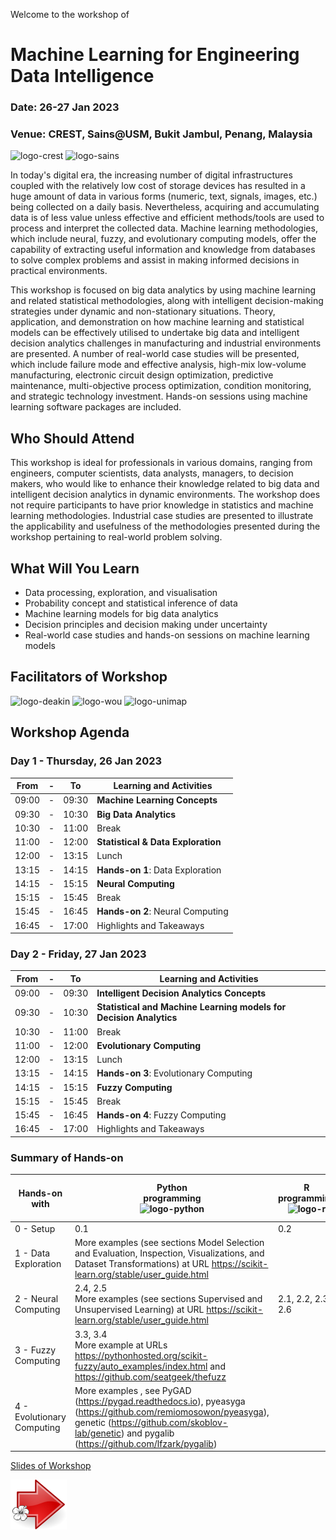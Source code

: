 Welcome to the workshop of 
# Machine Learning for Engineering Data Intelligence

### Date: 26-27 Jan 2023
### Venue: CREST, Sains@USM, Bukit Jambul, Penang, Malaysia 
![logo-crest](https://user-images.githubusercontent.com/6356054/180654656-1f939115-9ab8-4d69-acbe-696760dfa620.png) ![logo-sains](https://user-images.githubusercontent.com/6356054/180654503-0bff22b7-7179-4a1d-9d04-048626f13c93.jpg)

In today's digital era, the increasing number of digital infrastructures coupled with the relatively low cost of storage devices has resulted in a huge amount of data in various forms (numeric, text, signals, images, etc.) being collected on a daily basis. Nevertheless, acquiring and accumulating data is of less value unless effective and efficient methods/tools are used to process and interpret the collected data.  Machine learning methodologies, which include neural, fuzzy, and evolutionary computing models, offer the capability of extracting useful information and knowledge from databases to solve complex problems and assist in making informed decisions in practical environments.

This workshop is focused on big data analytics by using machine learning and related statistical methodologies, along with intelligent decision-making strategies under dynamic and non-stationary situations.  Theory, application, and demonstration on how machine learning and statistical models can be effectively utilised to undertake big data and intelligent decision analytics challenges in manufacturing and industrial environments are presented.  A number of real-world case studies will be presented, which include failure mode and effective analysis, high-mix low-volume manufacturing, electronic circuit design optimization, predictive maintenance, multi-objective process optimization, condition monitoring, and strategic technology investment.  Hands-on sessions using machine learning software packages are included.

## Who Should Attend

This workshop is ideal for professionals in various domains, ranging from engineers, computer scientists, data analysts, managers, to decision makers, who would like to enhance their knowledge related to big data and intelligent decision analytics in dynamic environments.  The workshop does not require participants to have prior knowledge in statistics and machine learning methodologies.  Industrial case studies are presented to illustrate the applicability and usefulness of the methodologies presented during the workshop pertaining to real-world problem solving.

## What Will You Learn
* Data processing, exploration, and visualisation
* Probability concept and statistical inference of data
* Machine learning models for big data analytics
* Decision principles and decision making under uncertainty
* Real-world case studies and hands-on sessions on machine learning models

## Facilitators of Workshop
![logo-deakin](https://user-images.githubusercontent.com/6356054/180655396-389e1c58-7d9a-4b05-90f1-644f3eb1841a.png) ![logo-wou](https://user-images.githubusercontent.com/6356054/180655403-faf66799-d48b-4632-a8fd-5f3530ca2f3e.png) ![logo-unimap](https://user-images.githubusercontent.com/6356054/180655470-fb2e9a14-704d-4b92-b28b-c74bbd7b8dcc.jpg)


## Workshop Agenda

### Day 1 - Thursday, 26 Jan 2023
| From | - | To | Learning and Activities |
|-------|---|-------|---|
| 09:00 | - | 09:30 | **Machine Learning Concepts**  |
| 09:30 | - | 10:30 | **Big Data Analytics** |
| 10:30 | - | 11:00 | Break |
| 11:00 | - | 12:00 | **Statistical & Data Exploration**  |
| 12:00 | - | 13:15 | Lunch |
| 13:15 | - | 14:15 | **Hands-on 1**: Data Exploration  |
| 14:15 | - | 15:15 | **Neural Computing**  |
| 15:15 | - | 15:45 | Break  |
| 15:45 | - | 16:45 | **Hands-on 2**: Neural Computing  |
| 16:45 | - | 17:00 | Highlights and Takeaways  |


### Day 2 - Friday, 27 Jan 2023
| From | - | To | Learning and Activities |
|-------|---|-------|---|
| 09:00 | - | 09:30 | **Intelligent Decision Analytics Concepts**  |
| 09:30 | - | 10:30 | **Statistical and Machine Learning models for Decision Analytics**  |
| 10:30 | - | 11:00 | Break  |
| 11:00 | - | 12:00 | **Evolutionary Computing**  |
| 12:00 | - | 13:15 | Lunch  |
| 13:15 | - | 14:15 | **Hands-on 3**: Evolutionary Computing  |
| 14:15 | - | 15:15 | **Fuzzy Computing**  |
| 15:15 | - | 15:45 | Break  |
| 15:45 | - | 16:45 | **Hands-on 4**: Fuzzy Computing  |
| 16:45 | - | 17:00 | Highlights and Takeaways  |


### Summary of Hands-on
| Hands-on with | Python <br>programming <br> ![logo-python](https://user-images.githubusercontent.com/6356054/180654107-6786b310-de1d-4c0a-80fd-f9bf8b5c820b.png) | R programming <br> ![logo-r](https://user-images.githubusercontent.com/6356054/180654121-19b8ed39-c0d0-4c42-9e9d-501608438134.jpg) | Octave programming <br> ![logo-octave](https://user-images.githubusercontent.com/6356054/180654132-643951e0-7d34-4cad-ae8e-758b01d087a5.jpg) | Java programming <br> ![logo-java](https://user-images.githubusercontent.com/6356054/180654145-7bd163ff-3138-43eb-86c1-bda3c391b74a.png) |
|---------------|--------------------|---------------|--------------------| ---------------- |
| 0 - Setup | 0.1 | 0.2 | 0.3 | 0.4 |
| 1 - Data Exploration | More examples (see sections Model Selection and Evaluation, Inspection, Visualizations, and Dataset Transformations) at URL https://scikit-learn.org/stable/user_guide.html | | 1.1, 1.2, 1.3 | |
| 2 - Neural Computing | 2.4, 2.5 <br> More examples (see sections Supervised and Unsupervised Learning) at URL https://scikit-learn.org/stable/user_guide.html | 2.1, 2.2, 2.3, 2.6 | 2.7 | |
| 3 - Fuzzy Computing | 3.3, 3.4 <br> More example at URLs https://pythonhosted.org/scikit-fuzzy/auto_examples/index.html and https://github.com/seatgeek/thefuzz | | | 3.1, 3.2|
| 4 - Evolutionary Computing | More examples , see PyGAD (https://pygad.readthedocs.io), pyeasyga (https://github.com/remiomosowon/pyeasyga), genetic (https://github.com/skoblov-lab/genetic) and pygalib (https://github.com/lfzark/pygalib) | | 4.1, 4.2 | |


[Slides of Workshop](https://github.com/choojun/2022workshop_ml/files/9175962/2022MachineLearningforEngineeringDataIntelligence.pdf)


[![](https://github.com/choojun/2022workshop_ml/raw/master/webimages/next.png)](https://github.com/choojun/2022workshop_ml/wiki/0.1:-Setup_Python_Tensorflow)
